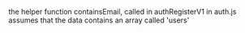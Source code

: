 
the helper function containsEmail, called in authRegisterV1 in auth.js assumes that the data contains an array called 'users'